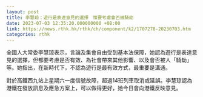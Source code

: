 ```yaml
---
layout: post
title: 李慧琼：遊行是表達意見的選擇　惟要考慮會否被騎劫
date: 2023-07-03 12:35:20.000000000 +08:00
link: https://news.rthk.hk/rthk/ch/component/k2/1707278-20230703.htm
categories: rthk
---
```


全國人大常委李慧琼表示，言論及集會自由受到基本法保障，她認為遊行是表達意見的選擇，但都要考慮是否有效、為社會帶來其他影響、以及會否被人「騎劫」等。她指出，在新時代下，不認為遊行是最有效方式，最重要是溝通。

對於高鐵西九站上星期六一度信號故障，超過14班列車取消或延誤。李慧琼認為港鐵在發放訊息及應急方案上，可以做得更好，她今日會向港鐵反映意見。
